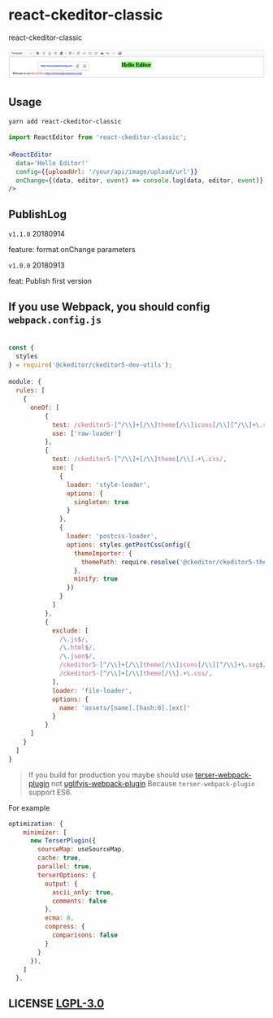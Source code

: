 # react-ckeditor-classic

react-ckeditor-classic

![react-ckeditor-classic](./example.png)

## Usage

```bash
yarn add react-ckeditor-classic
```

```jsx
import ReactEditor from 'react-ckeditor-classic';

<ReactEditor
  data='Hello Editor!'
  config={{uploadUrl: '/your/api/image/upload/url'}}
  onChange={(data, editor, event) => console.log(data, editor, event)}
/>
```

## PublishLog

```v1.1.0``` 20180914

feature: format onChange parameters

```v1.0.0``` 20180913

feat: Publish first version

## If you use Webpack, you should config ```webpack.config.js```

```js

const {
  styles
} = require('@ckeditor/ckeditor5-dev-utils');

module: {
  rules: [
    {
      oneOf: [
          {
            test: /ckeditor5-[^/\\]+[/\\]theme[/\\]icons[/\\][^/\\]+\.svg$/,
            use: ['raw-loader']
          },
          {
            test: /ckeditor5-[^/\\]+[/\\]theme[/\\].+\.css/,
            use: [
              {
                loader: 'style-loader',
                options: {
                  singleton: true
                }
              },
              {
                loader: 'postcss-loader',
                options: styles.getPostCssConfig({
                  themeImporter: {
                    themePath: require.resolve('@ckeditor/ckeditor5-theme-lark')
                  },
                  minify: true
                })
              }
            ]
          },
          {
            exclude: [
              /\.js$/,
              /\.html$/,
              /\.json$/,
              /ckeditor5-[^/\\]+[/\\]theme[/\\]icons[/\\][^/\\]+\.svg$/,
              /ckeditor5-[^/\\]+[/\\]theme[/\\].+\.css/,
            ],
            loader: 'file-loader',
            options: {
              name: 'assets/[name].[hash:8].[ext]'
            }
          }
      ]
    }
  ]
}

```

> If you build for production you maybe should use [terser-webpack-plugin](https://github.com/webpack-contrib/terser-webpack-plugin) not [uglifyjs-webpack-plugin](https://github.com/webpack-contrib/uglifyjs-webpack-plugin)
Because ```terser-webpack-plugin``` support ES6.

For example

```js
optimization: {
    minimizer: [
      new TerserPlugin({
        sourceMap: useSourceMap,
        cache: true,
        parallel: true,
        terserOptions: {
          output: {
            ascii_only: true,
            comments: false
          },
          ecma: 8,
          compress: {
            comparisons: false
          }
        }
      }),
    ]
  },
```

## LICENSE [LGPL-3.0](./LICENSE)
